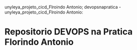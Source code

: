 unyleya_projeto_cicd_Flroindo Antonio;
devopsnapratica - unyleya_projeto_cicd_Flroindo Antonio:
# Repositorio DEVOPS na Pratica Florindo Antonio
